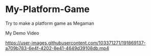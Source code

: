 # My-Platform-Game
Try to make a platform game as Megaman

My Demo Video




https://user-images.githubusercontent.com/103371271/191869137-a709b783-6e4f-4202-8e41-4649d39108db.mp4

